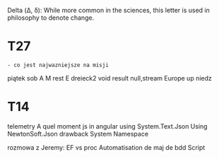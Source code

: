 Delta (Δ, δ): While more common in the sciences, this letter is used in philosophy to denote change.

# T27 
    - co jest najwazniejsze na misji

piątek 
sob A M rest E dreieck2 void result null,stream Europe up
niedz 

#   T14
telemetry
A quel moment js in angular 
using System.Text.Json
Using NewtonSoft.Json
drawback
System Namespace

rozmowa z Jeremy:
EF vs proc
Automatisation de maj de bdd
Script
